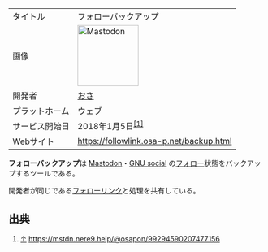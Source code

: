 <div>

|                |                                                                                                                                                                                                                                                                                                        |
|----------------|--------------------------------------------------------------------------------------------------------------------------------------------------------------------------------------------------------------------------------------------------------------------------------------------------------|
| タイトル       | フォローバックアップ                                                                                                                                                                                                                                                                                   |
| 画像           | [<img src="/images/thumb/0/00/Mastodon_logo.png/120px-Mastodon_logo.png" srcset="/images/thumb/0/00/Mastodon_logo.png/180px-Mastodon_logo.png 1.5x, /images/0/00/Mastodon_logo.png 2x" width="120" height="120" alt="Mastodon" />](/%E3%83%95%E3%82%A1%E3%82%A4%E3%83%AB:Mastodon_logo.png "Mastodon") |
| 開発者         | [おさ](/%E3%81%8A%E3%81%95 "おさ")                                                                                                                                                                                                                                                                     |
| プラットホーム | ウェブ                                                                                                                                                                                                                                                                                                 |
| サービス開始日 | 2018年1月5日<sup>[\[1\]](#cite_note-.E5.85.AC.E9.96.8B.E5.91.8A.E7.9F.A5-1)</sup>                                                                                                                                                                                                                      |
| Webサイト      | <a href="https://followlink.osa-p.net/backup.html" rel="nofollow">https://followlink.osa-p.net/backup.html</a>                                                                                                                                                                                         |

  

**フォローバックアップ**は [Mastodon](/Mastodon "Mastodon")・[GNU social](/GNU_social "GNU social") の[フォロー](/%E3%83%95%E3%82%A9%E3%83%AD%E3%83%BC "フォロー")状態をバックアップするツールである。

開発者が同じである[フォローリンク](/%E3%83%95%E3%82%A9%E3%83%AD%E3%83%BC%E3%83%AA%E3%83%B3%E3%82%AF "フォローリンク")と処理を共有している。

## 出典

<div>

1.  [↑](#cite_ref-.E5.85.AC.E9.96.8B.E5.91.8A.E7.9F.A5_1-0) <a href="https://mstdn.nere9.help/@osapon/99294590207477156" rel="nofollow">https://mstdn.nere9.help/@osapon/99294590207477156</a>

</div>

</div>
